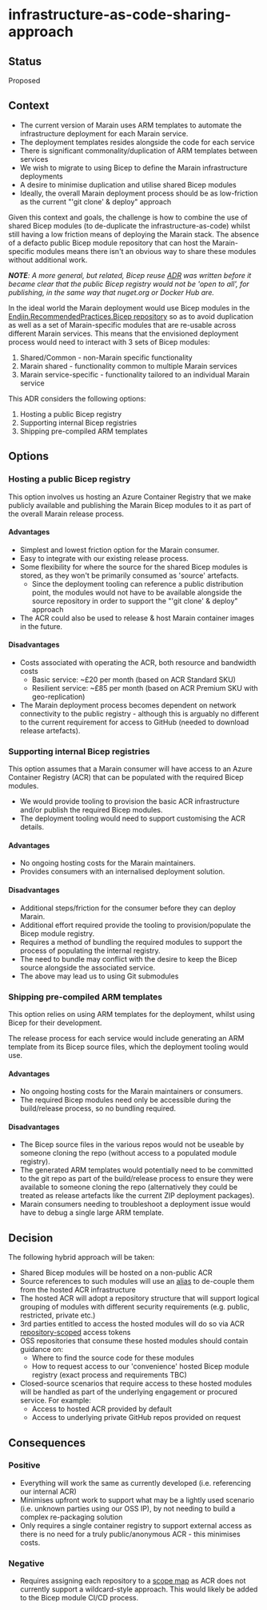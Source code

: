# infrastructure-as-code-sharing-approach

## Status

Proposed

## Context

* The current version of Marain uses ARM templates to automate the infrastructure deployment for each Marain service.
* The deployment templates resides alongside the code for each service
* There is significant commonality/duplication of ARM templates between services
* We wish to migrate to using Bicep to define the Marain infrastructure deployments
* A desire to minimise duplication and utilise shared Bicep modules
* Ideally, the overall Marain deployment process should be as low-friction as the current "'git clone' & deploy" approach

Given this context and goals, the challenge is how to combine the use of shared Bicep modules (to de-duplicate the infrastructure-as-code) whilst still having a low friction means of deploying the Marain stack.  The absence of a defacto public Bicep module repository that can host the Marain-specific modules means there isn't an obvious way to share these modules without additional work.

***NOTE**: A more general, but related, Bicep reuse [ADR](https://github.com/endjin/Endjin.RecommendedPractices.Bicep/blob/main/docs/adr/0002-sharing-bicep-modules.md) was written before it became clear that the public Bicep registry would not be 'open to all', for publishing, in the same way that nuget.org or Docker Hub are.*

In the ideal world the Marain deployment would use Bicep modules in the [Endjin.RecommendedPractices.Bicep repository](https://github.com/endjin/Endjin.RecommendedPractices.Bicep) so as to avoid duplication as well as a set of Marain-specific modules that are re-usable across different Marain services.  This means that the envisioned deployment process would need to interact with 3 sets of Bicep modules:

1. Shared/Common - non-Marain specific functionality 
1. Marain shared - functionality common to multiple Marain services
1. Marain service-specific - functionality tailored to an individual Marain service

This ADR considers the following options:

1. Hosting a public Bicep registry
1. Supporting internal Bicep registries
1. Shipping pre-compiled ARM templates

## Options

### Hosting a public Bicep registry

This option involves us hosting an Azure Container Registry that we make publicly available and publishing the Marain Bicep modules to it as part of the overall Marain release process.

#### Advantages
* Simplest and lowest friction option for the Marain consumer.
* Easy to integrate with our existing release process.
* Some flexibility for where the source for the shared Bicep modules is stored, as they won't be primarily consumed as 'source' artefacts.
    * Since the deployment tooling can reference a public distribution point, the modules would not have to be available alongside the source repository in order to support the "'git clone' & deploy" approach
* The ACR could also be used to release & host Marain container images in the future.

#### Disadvantages
* Costs associated with operating the ACR, both resource and bandwidth costs
    * Basic service: ~£20 per month (based on ACR Standard SKU)
    * Resilient service: ~£85 per month (based on ACR Premium SKU with geo-replication)
* The Marain deployment process becomes dependent on network connectivity to the public registry - although this is arguably no different to the current requirement for access to GitHub (needed to download release artefacts).


### Supporting internal Bicep registries

This option assumes that a Marain consumer will have access to an Azure Container Registry (ACR) that can be populated with the required Bicep modules.

* We would provide tooling to provision the basic ACR infrastructure and/or publish the required Bicep modules.
* The deployment tooling would need to support customising the ACR details.

#### Advantages
* No ongoing hosting costs for the Marain maintainers.
* Provides consumers with an internalised deployment solution.

#### Disadvantages
* Additional steps/friction for the consumer before they can deploy Marain.
* Additional effort required provide the tooling to provision/populate the Bicep module registry.
* Requires a method of bundling the required modules to support the process of populating the internal registry.
* The need to bundle may conflict with the desire to keep the Bicep source alongside the associated service.
* The above may lead us to using Git submodules


### Shipping pre-compiled ARM templates

This option relies on using ARM templates for the deployment, whilst using Bicep for their development.

The release process for each service would include generating an ARM template from its Bicep source files, which the deployment tooling would use.

#### Advantages

* No ongoing hosting costs for the Marain maintainers or consumers.
* The required Bicep modules need only be accessible during the build/release process, so no bundling required.

#### Disadvantages

* The Bicep source files in the various repos would not be useable by someone cloning the repo (without access to a populated module registry).
* The generated ARM templates would potentially need to be committed to the git repo as part of the build/release process to ensure they were available to someone cloning the repo (alternatively they could be treated as release artefacts like the current ZIP deployment packages).
* Marain consumers needing to troubleshoot a deployment issue would have to debug a single large ARM template.


## Decision

The following hybrid approach will be taken:

* Shared Bicep modules will be hosted on a non-public ACR
* Source references to such modules will use an [alias](https://github.com/MicrosoftDocs/azure-docs/blob/main/articles/azure-resource-manager/bicep/bicep-config-modules.md#aliases-for-modules) to de-couple them from the hosted ACR infrastructure
* The hosted ACR will adopt a repository structure that will support logical grouping of modules with different security requirements (e.g. public, restricted, private etc.)
* 3rd parties entitled to access the hosted modules will do so via ACR [repository-scoped](https://learn.microsoft.com/en-us/azure/container-registry/container-registry-repository-scoped-permissions) access tokens
* OSS repositories that consume these hosted modules should contain guidance on:
    * Where to find the source code for these modules
    * How to request access to our 'convenience' hosted Bicep module registry (exact process and requirements TBC)
* Closed-source scenarios that require access to these hosted modules will be handled as part of the underlying engagement or procured service. For example:
    * Access to hosted ACR provided by default
    * Access to underlying private GitHub repos provided on request

## Consequences

### Positive
* Everything will work the same as currently developed (i.e. referencing our internal ACR)
* Minimises upfront work to support what may be a lightly used scenario (i.e. unknown parties using our OSS IP), by not needing to build a complex re-packaging solution
* Only requires a single container registry to support external access as there is no need for a truly public/anonymous ACR - this minimises costs.

### Negative
* Requires assigning each repository to a [scope map](https://learn.microsoft.com/en-us/azure/container-registry/container-registry-repository-scoped-permissions#concepts) as ACR does not currently support a wildcard-style approach.  This would likely be added to the Bicep module CI/CD process.
